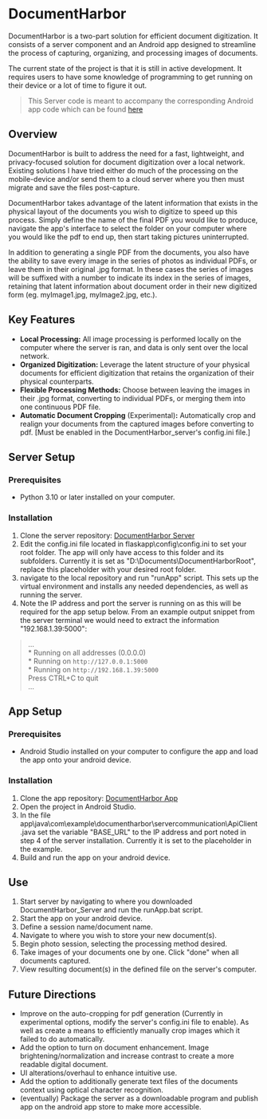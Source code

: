 # DocumentHarbor
DocumentHarbor is a two-part solution for efficient document digitization. It consists of a server component and an Android app designed to streamline the process of capturing, organizing, and processing images of documents.

The current state of the project is that it is still in active development. It requires users to have some knowledge of programming to get running on their device or a lot of time to figure it out.
> This Server code is meant to accompany the corresponding Android app code which can be found [here](https://github.com/tyson-01/DocumentHarbor_App)

  

## Overview
DocumentHarbor is built to address the need for a fast, lightweight, and privacy-focused solution for document digitization over a local network. Existing solutions I have tried either do much of the processing on the mobile-device and/or send them to a cloud server where you then must migrate and save the files post-capture.

DocumentHarbor takes advantage of the latent information that exists in the physical layout of the documents you wish to digitize to speed up this process. Simply define the name of the final PDF you would like to produce, navigate the app's interface to select the folder on your computer where you would like the pdf to end up, then start taking pictures uninterrupted.

In addition to generating a single PDF from the documents, you also have the ability to save every image in the series of photos as individual PDFs, or leave them in their original .jpg format. In these cases the series of images will be suffixed with a number to indicate its index in the series of images, retaining that latent information about document order in their new digitized form (eg. myImage1.jpg, myImage2.jpg, etc.).

## Key Features
-  **Local Processing:** All image processing is performed locally on the computer where the server is ran, and data is only sent over the local network.
-  **Organized Digitization:** Leverage the latent structure of your physical documents for efficient digitization that retains the organization of their physical counterparts.
-  **Flexible Processing Methods:** Choose between leaving the images in their .jpg format, converting to individual PDFs, or merging them into one continuous PDF file.
-  **Automatic Document Cropping** (Experimental)**:** Automatically crop and realign your documents from the captured images before converting to pdf. [Must be enabled in the DocumentHarbor_server's config.ini file.]

## Server Setup
### Prerequisites
- Python 3.10 or later installed on your computer.
### Installation
1. Clone the server repository: [DocumentHarbor Server](https://github.com/tyson-01/DocumentHarbor_Server)
2. Edit the config.ini file located in flaskapp\config\config.ini to set your root folder. The app will only have access to this folder and its subfolders. Currently it is set as "D:\Documents\DocumentHarborRoot", replace this placeholder with your desired root folder.
3. navigate to the local repository and run "runApp" script. This sets up the virtual environment and installs any needed dependencies, as well as running the server.
4. Note the IP address and port the server is running on as this will be required for the app setup below. From an example output snippet from the server terminal we would need to extract the information "192.168.1.39:5000":
>...  
> \* Running on all addresses (0.0.0.0)  
> \* Running on `http://127.0.0.1:5000`  
> \* Running on `http://192.168.1.39:5000`  
> Press CTRL+C to quit  
> ...

## App Setup
### Prerequisites
- Android Studio installed on your computer to configure the app and load the app onto your android device.
### Installation
1. Clone the app repository: [DocumentHarbor App](https://github.com/tyson-01/DocumentHarbor_App)
2. Open the project in Android Studio.
3. In the file app\java\com\example\documentharbor\servercommunication\ApiClient.java set the variable "BASE_URL" to the IP address and port noted in step 4 of the server installation. Currently it is set to the placeholder in the example.
4. Build and run the app on your android device.

## Use
1. Start server by navigating to where you downloaded DocumentHarbor_Server and run the runApp.bat script.
2. Start the app on your android device.
3. Define a session name/document name.
4. Navigate to where you wish to store your new document(s).
5. Begin photo session, selecting the processing method desired.
6. Take images of your documents one by one. Click "done" when all documents captured.
7. View resulting document(s) in the defined file on the server's computer.

## Future Directions
- Improve on the auto-cropping for pdf generation (Currently in experimental options, modify the server's config.ini file to enable). As well as create a means to efficiently manually crop images which it failed to do automatically.
- Add the option to turn on document enhancement. Image brightening/normalization and increase contrast to create a more readable digital document.
- UI alterations/overhaul to enhance intuitive use.
- Add the option to additionally generate text files of the documents context using optical character recognition.
- (eventually) Package the server as a downloadable program and publish app on the android app store to make more accessible.